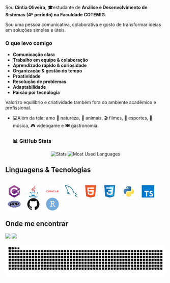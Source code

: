 ## 
Sou **Cintia Oliveira**, 🎓estudante de **Análise e Desenvolvimento de Sistemas (4º período) na Faculdade COTEMIG**.

Sou uma pessoa comunicativa, colaborativa e gosto de transformar ideias em soluções simples e úteis.

### O que levo comigo

- **Comunicação clara**
- **Trabalho em equipe & colaboração**
- **Aprendizado rápido & curiosidade**
- **Organização & gestão do tempo**
- **Proatividade**
- **Resolução de problemas**
- **Adaptabilidade**
- **Paixão por tecnologia**


Valorizo equilíbrio e criatividade também fora do ambiente acadêmico e profissional.
- 💻Além da tela: amo 🌿 natureza, 🐾 animais, 🎬 filmes, 🏐 esportes, 🎵 música, 🎮 videogame e 🍽️ gastronomia.

  ### 📊 GitHub Stats
<div align="center">
  <img height="180" src="https://github-profile-summary-cards.vercel.app/api/cards/stats?username=Cintia-Olibar&theme=dracula" alt="Stats">
  <img height="180" src="https://github-profile-summary-cards.vercel.app/api/cards/most-commit-language?username=Cintia-Olibar&theme=dracula" alt="Most Used Languages">
</div>



## Linguagens & Tecnologias
<div style="display: inline_block"><br>
  <img align="center" title="C#"            alt="C#"            src="https://raw.githubusercontent.com/devicons/devicon/master/icons/csharp/csharp-original.svg"         style="height:40px; margin:0 8px;">
  <img align="center" title="Java"          alt="Java"          src="https://raw.githubusercontent.com/devicons/devicon/master/icons/java/java-original.svg"            style="height:40px; margin:0 8px;">
  <img align="center" title="Oracle"        alt="Oracle"        src="https://raw.githubusercontent.com/devicons/devicon/master/icons/oracle/oracle-original.svg"        style="height:40px; margin:0 8px;">
  <img align="center" title="MySQL"         alt="MySQL"         src="https://raw.githubusercontent.com/devicons/devicon/master/icons/mysql/mysql-original.svg"          style="height:40px; margin:0 8px;">
  <img align="center" title="HTML5"         alt="HTML5"         src="https://raw.githubusercontent.com/devicons/devicon/master/icons/html5/html5-original.svg"          style="height:40px; margin:0 8px;">
  <img align="center" title="CSS3"          alt="CSS3"          src="https://raw.githubusercontent.com/devicons/devicon/master/icons/css3/css3-original.svg"            style="height:40px; margin:0 8px;">
  <img align="center" title="Python"        alt="Python"        src="https://raw.githubusercontent.com/devicons/devicon/master/icons/python/python-original.svg"        style="height:40px; margin:0 8px;">
  <img align="center" title="TypeScript"    alt="TypeScript"    src="https://raw.githubusercontent.com/devicons/devicon/master/icons/typescript/typescript-plain.svg"    style="height:40px; margin:0 8px;">
  <img align="center" title="PHP"           alt="PHP"           src="https://raw.githubusercontent.com/devicons/devicon/master/icons/php/php-original.svg"              style="height:40px; margin:0 8px;">
  <img align="center" title="GitHub"        alt="GitHub"        src="https://raw.githubusercontent.com/devicons/devicon/master/icons/github/github-original.svg"        style="height:40px; margin:0 8px;">
 <img align="center" title="RStudio"       alt="RStudio"       src="https://raw.githubusercontent.com/devicons/devicon/master/icons/rstudio/rstudio-original.svg"       style="height:40px; margin:0 8px;">
</div>



## Onde me encontrar
  <a href = "mailto:cintia.olibar@gmail.com"><img src="https://img.shields.io/badge/-Gmail-%23333?style=for-the-badge&logo=gmail&logoColor=red" target="_blank"></a>
  <a href="https://www.linkedin.com/in/cintia-oliveira-6291b4176/" target="_blank"><img src="https://img.shields.io/badge/-LinkedIn-%230077B5?style=for-the-badge&logo=linkedin&logoColor=white" target="_blank"></a> 
  
<picture>
  <source media="(prefers-color-scheme: dark)" srcset="https://raw.githubusercontent.com/Cintia-Olibar/Cintia-Olibar/output/snake-dark.svg">
  <img alt="Snake animation" src="https://raw.githubusercontent.com/Cintia-Olibar/Cintia-Olibar/output/snake.svg">
</picture>


